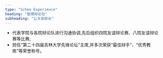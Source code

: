 ```yaml
---
type: "Schoo Experience"
heading: "智搏辩论社"
subheading: "公关部部长"
---
```


* 代表学院与各院辩论队进行沟通协调,先后组织四院友谊辩论赛、八院友谊辩论赛等比赛;
* 担任“第二十四届吉林大学先锋论坛”主席,并多次荣获“最佳辩手”、“优秀教练”等荣誉称号。
